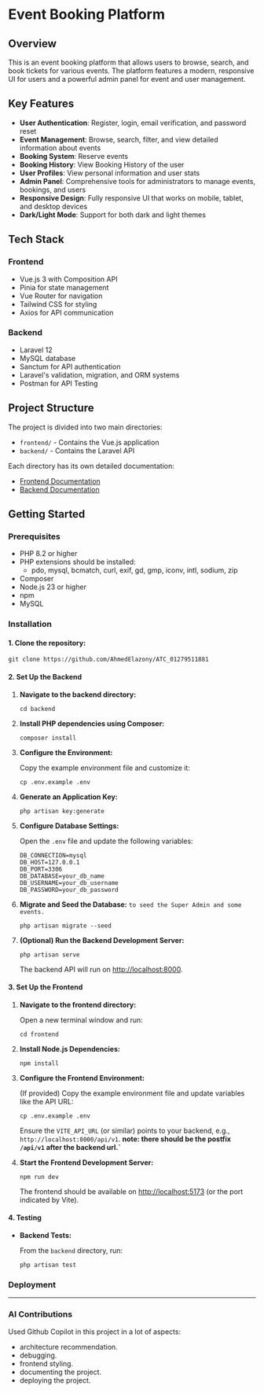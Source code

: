 # Event Booking Platform

## Overview

This is an event booking platform that allows users to browse, search, and book tickets for various events. The platform features a modern, responsive UI for users and a powerful admin panel for event and user management.

## Key Features

- **User Authentication**: Register, login, email verification, and password reset
- **Event Management**: Browse, search, filter, and view detailed information about events
- **Booking System**: Reserve events
- **Booking History**: View Booking History of the user
- **User Profiles**: View personal information and user stats
- **Admin Panel**: Comprehensive tools for administrators to manage events, bookings, and users
- **Responsive Design**: Fully responsive UI that works on mobile, tablet, and desktop devices
- **Dark/Light Mode**: Support for both dark and light themes

## Tech Stack

### Frontend

- Vue.js 3 with Composition API
- Pinia for state management
- Vue Router for navigation
- Tailwind CSS for styling
- Axios for API communication

### Backend

- Laravel 12
- MySQL database
- Sanctum for API authentication
- Laravel's validation, migration, and ORM systems
- Postman for API Testing

## Project Structure

The project is divided into two main directories:

- `frontend/` - Contains the Vue.js application
- `backend/` - Contains the Laravel API

Each directory has its own detailed documentation:

- [Frontend Documentation](./frontend/README.md)
- [Backend Documentation](./backend/READMEw.md)

## Getting Started

### Prerequisites

- PHP 8.2 or higher
- PHP extensions should be installed:
  - pdo, mysql, bcmatch, curl, exif, gd, gmp, iconv, intl, sodium, zip
- Composer
- Node.js 23 or higher
- npm
- MySQL

### Installation

#### 1. Clone the repository:

```shell
git clone https://github.com/AhmedElazony/ATC_01279511881
```

#### 2. Set Up the Backend

1. **Navigate to the backend directory:**

   ```shell
   cd backend
   ```

2. **Install PHP dependencies using Composer:**

   ```shell
   composer install
   ```

3. **Configure the Environment:**

   Copy the example environment file and customize it:

   ```shell
   cp .env.example .env
   ```

4. **Generate an Application Key:**

   ```shell
   php artisan key:generate
   ```

5. **Configure Database Settings:**

   Open the `.env` file and update the following variables:

   ```env
   DB_CONNECTION=mysql
   DB_HOST=127.0.0.1
   DB_PORT=3306
   DB_DATABASE=your_db_name
   DB_USERNAME=your_db_username
   DB_PASSWORD=your_db_password
   ```

6. **Migrate and Seed the Database:**
   `to seed the Super Admin and some events.`

   ```shell
   php artisan migrate --seed
   ```

7. **(Optional) Run the Backend Development Server:**

   ```shell
   php artisan serve
   ```

   The backend API will run on [http://localhost:8000](http://localhost:8000).

#### 3. Set Up the Frontend

1. **Navigate to the frontend directory:**

   Open a new terminal window and run:

   ```shell
   cd frontend
   ```

2. **Install Node.js Dependencies:**

   ```shell
   npm install
   ```

3. **Configure the Frontend Environment:**

   (If provided) Copy the example environment file and update variables like the API URL:

   ```shell
   cp .env.example .env
   ```

   Ensure the `VITE_API_URL` (or similar) points to your backend, e.g., `http://localhost:8000/api/v1`.
   **note: there should be the postfix `/api/v1` after the backend url.`**

4. **Start the Frontend Development Server:**

   ```shell
   npm run dev
   ```

   The frontend should be available on [http://localhost:5173](http://localhost:5173) (or the port indicated by Vite).

#### 4. Testing

- **Backend Tests:**

  From the `backend` directory, run:

  ```shell
  php artisan test
  ```

### Deployment

---

### AI Contributions

Used Github Copilot in this project in a lot of aspects:

- architecture recommendation.
- debugging.
- frontend styling.
- documenting the project.
- deploying the project.
